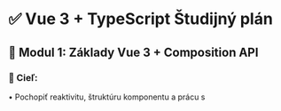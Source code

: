 # ✅ Vue 3 + TypeScript Študijný plán
 
## 🧩 Modul 1: Základy Vue 3 + Composition API
### 🎯 Cieľ:
•	Pochopiť reaktivitu, štruktúru komponentu a prácu s **<script setup>**.

### ✅ Checklist:
•	ref, reactive\
•	computed\
•	watch, watchEffect\
•	\<template>\, \<script setup>\, \<style>\ 
•	Props & emits s TypeScriptom

### 🧪 Cvičenia:
1.	Vytvor komponent, ktorý počíta kliky (ref)
2.	Reaktívna forma s reactive objektom (meno, vek)
3.	Zmeň štýl elementu podľa hodnoty (napr. červený, ak je vek < 18)
4.	computed: vytvor fullName z firstName a lastName
5.	watch: sleduj zmenu mena a vypíš do konzoly
6.  Typescript props a emity
 
1-5 - [link](https://github.com/peterosuskykios/vue-tutorial/blob/main/src/components/01_Basic.vue)
6   - [link](https://github.com/peterosuskykios/vue-tutorial/blob/main/src/components/02_Typescript.vue) 


## 🧩 Modul 2: Vue Router
### 🎯 Cieľ:
•	Pridať stránkovanie do aplikácie a navigovať medzi komponentmi
### ✅ Checklist:
•	Inštalácia Vue Router
•	Definícia routes
•	router-view, router-link
•	Dynamické parametre (/user/:id)
•	Navigácia cez router.push()
### 🧪 Cvičenia:
1.	Nastav 3 stránky: Home, Users, About
2.	Prejdi z menu cez **<router-link>**
3.	Zobraz detail používateľa podľa ID (/user/123)
4.	Pridaj NotFound stránku
 
 
## 🧩 Modul 3: Reaktivita – hlbšie
### 🎯 Cieľ:
•	Rozlíšiť ref, reactive, toRef, toRefs, shallowRef atď.
### ✅ Checklist:
•	ref vs reactive
•	toRefs, toRef
•	readonly
•	shallowRef, customRef
### 🧪 Cvičenia:
1.	Premapuj reactive objekt na toRefs
2.	Vytvor readonly store (readonly)
3.	Vytvor customRef s debounce
 
 
## 🧩 Modul 4: Lifecycle hooks
### 🎯 Cieľ:
•	Vložiť logiku do správneho momentu životného cyklu
### ✅ Checklist:
•	onMounted, onUnmounted
•	onUpdated, onBeforeMount
•	Cleanup (event listener)
### 🧪 Cvičenia:
1.	Vypíš „Komponent načítaný“ v onMounted
2.	Pridaj interval v onMounted, zruš ho v onUnmounted
3.	Sleduj scrollovanie stránky pomocou addEventListener
 
 
## 🧩 Modul 5: keep-alive + dynamické komponenty
### ✅ Checklist:
•	Použitie <keep-alive> s router-view
•	Dynamické prepínanie komponentov (<component :is="..." />)
### 🧪 Cvičenia:
1.	Vytvor 2 formuláre a prepínaj ich cez dropdown
2.	Zabal ich do <keep-alive>, aby si uchovali stav
 
 
## 🧩 Modul 6: PrimeVue (UI knižnica)
### ✅ Checklist:
•	Inštalácia a konfigurácia
•	Použitie komponentov: Button, InputText, DataTable, Dialog
•	Téma / dizajn
### 🧪 Cvičenia:
1.	Vytvor formulár s InputText, Dropdown
2.	Zobraz tabuľku dát s DataTable
3.	Ovládaj Dialog okno pomocou stavu
 
 
## 🧩 Modul 7: Pinia (store)
### ✅ Checklist:
•	Inštalácia
•	defineStore
•	state, getters, actions
•	Typovanie v TS
### 🧪 Cvičenia:
1.	Vytvor store na správu zoznamu úloh
2.	Pridaj getter na počet hotových úloh
3.	action na pridanie a odstránenie úlohy
 
 
## 🧩 Modul 8: CASL (Access control)
### ✅ Checklist:
•	Inštalácia CASL
•	Definovanie schopností (defineAbility)
•	Podmienené zobrazenie komponentov
### 🧪 Cvičenia:
1.	Definuj práva admin / user
2.	Skry zobrazenie tlačidla pre bežného používateľa
3.	Otestuj rôzne role pomocou can('update', 'Post')
 
 
## 🧩 Modul 9: Vuelidate (form validácia)
### ✅ Checklist:
•	Inštalácia Vuelidate
•	useVuelidate s reactive modelom
•	Validátory: required, minLength, email, vlastné
### 🧪 Cvičenia:
1.	Vytvor prihlasovací formulár
2.	Pridaj validáciu pre email + heslo
3.	Zobraz chybové hlášky

